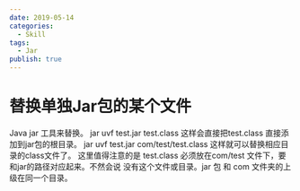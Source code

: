```yaml
---
date: 2019-05-14
categories:
  - Skill
tags:
  - Jar
publish: true
---
```


# 替换单独Jar包的某个文件

Java jar 工具来替换。
jar uvf test.jar test.class
这样会直接把test.class 直接添加到jar包的根目录。
jar uvf test.jar com/test/test.class 
这样就可以替换相应目录的class文件了。
这里值得注意的是  test.class 必须放在com/test 文件下，要和jar的路径对应起来。不然会说
没有这个文件或目录。jar 包 和 com 文件夹的上级在同一个目录。
